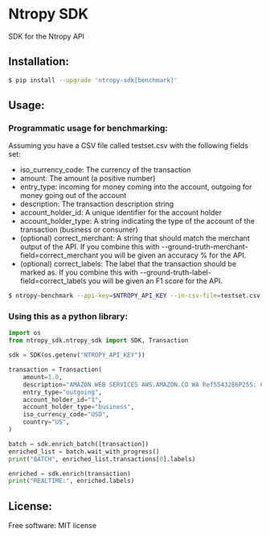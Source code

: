 # Ntropy SDK

SDK for the Ntropy API

## Installation:

```bash
$ pip install --upgrade 'ntropy-sdk[benchmark]'
```

## Usage:
### Programmatic usage for benchmarking:
Assuming you have a CSV file called testset.csv with the following fields set:
* iso_currency_code: The currency of the transaction
* amount: The amount (a positive number)
* entry_type: incoming for money coming into the account, outgoing for money going out of the account
* description: The transaction description string
* account_holder_id: A unique identifier for the account holder
* account_holder_type: A string indicating the type of the account of the transaction (business or consumer)
* (optional) correct_merchant: A string that should match the merchant output of the API. If you combine this with --ground-truth-merchant-field=correct_merchant you will be given an accuracy % for the API.
* (optional) correct_labels: The label that the transaction should be marked as. If you combine this with --ground-truth-label-field=correct_labels you will be given an F1 score for the API.


```bash
$ ntropy-benchmark --api-key=$NTROPY_API_KEY --in-csv-file=testset.csv --out-csv-file=enriched.csv --ground-truth-label-field=correct_labels
```

### Using this as a python library:

```python
import os
from ntropy_sdk.ntropy_sdk import SDK, Transaction

sdk = SDK(os.getenv("NTROPY_API_KEY"))

transaction = Transaction(
    amount=1.0,
    description="AMAZON WEB SERVICES AWS.AMAZON.CO WA Ref5543286P25S: Crd15",
    entry_type="outgoing",
    account_holder_id="1",
    account_holder_type="business",
    iso_currency_code="USD",
    country="US",
)

batch = sdk.enrich_batch([transaction])
enriched_list = batch.wait_with_progress()
print("BATCH", enriched_list.transactions[0].labels)

enriched = sdk.enrich(transaction)
print("REALTIME:", enriched.labels)
```

## License:
Free software: MIT license


